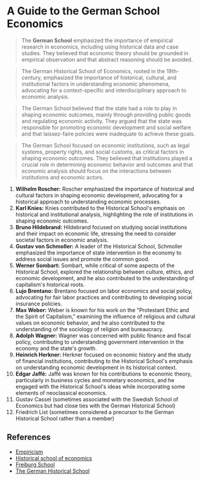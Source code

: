 # A Guide to the German School Economics

> The **German School** emphasized the importance of empirical research in economics, including using historical data and case studies. They believed that economic theory should be grounded in empirical observation and that abstract reasoning should be avoided.
> 

> The German Historical School of Economics, rooted in the 19th-century, emphasized the importance of historical, cultural, and institutional factors in understanding economic phenomena, advocating for a context-specific and interdisciplinary approach to economic analysis.
> 

> The German School believed that the state had a role to play in shaping economic outcomes, mainly through providing public goods and regulating economic activity. They argued that the state was responsible for promoting economic development and social welfare and that laissez-faire policies were inadequate to achieve these goals.
> 

> The German School focused on economic institutions, such as legal systems, property rights, and social customs, as critical factors in shaping economic outcomes. They believed that institutions played a crucial role in determining economic behavior and outcomes and that economic analysis should focus on the interactions between institutions and economic actors.
> 

1. **Wilhelm Roscher:**  Roscher emphasized the importance of historical and cultural factors in shaping economic development, advocating for a historical approach to understanding economic processes.
2. **Karl Knies:**  Knies contributed to the Historical School's emphasis on historical and institutional analysis, highlighting the role of institutions in shaping economic outcomes.
3. **Bruno Hildebrand:** Hildebrand focused on studying social institutions and their impact on economic life, stressing the need to consider societal factors in economic analysis.
4. **Gustav von Schmoller:** A leader of the Historical School, Schmoller emphasized the importance of state intervention in the economy to address social issues and promote the common good.
5. **Werner Sombart:** Sombart, while critical of some aspects of the Historical School, explored the relationship between culture, ethics, and economic development, and he also contributed to the understanding of capitalism's historical roots.
6. **Lujo Brentano:** Brentano focused on labor economics and social policy, advocating for fair labor practices and contributing to developing social insurance policies.
7. **Max Weber:** Weber is known for his work on the "Protestant Ethic and the Spirit of Capitalism," examining the influence of religious and cultural values on economic behavior, and he also contributed to the understanding of the sociology of religion and bureaucracy.
8. **Adolph Wagner:** Wagner was concerned with public finance and fiscal policy, contributing to understanding government intervention in the economy and the state's growth.
9. **Heinrich Herkner:**  Herkner focused on economic history and the study of financial institutions, contributing to the Historical School's emphasis on understanding economic development in its historical context.
10. **Edgar Jaffé:** Jaffé was known for his contributions to economic theory, particularly in business cycles and monetary economics, and he engaged with the Historical School's ideas while incorporating some elements of neoclassical economics.
11. Gustav Cassel (sometimes associated with the Swedish School of Economics but had close ties with the German Historical School)
12. Friedrich List (sometimes considered a precursor to the German Historical School rather than a member)

## References

- [Empiricism](https://en.wikipedia.org/wiki/Empiricism)
- [Historical school of economics](https://en.wikipedia.org/wiki/Historical_school_of_economics)
- [Freiburg School](https://en.wikipedia.org/wiki/Freiburg_school)
- [The German Historical School](https://www.hetwebsite.net/het/schools/historic.htm)
